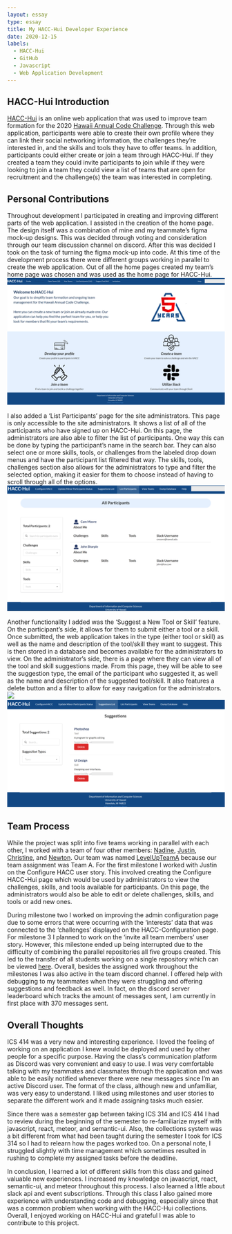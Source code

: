```yaml
---
layout: essay
type: essay
title: My HACC-Hui Developer Experience
date: 2020-12-15
labels:
  - HACC-Hui
  - GitHub
  - Javascript
  - Web Application Development
---
```


## HACC-Hui Introduction

[HACC-Hui](https://hacchui.ics.hawaii.edu/) is an online web application that was used to improve team formation for the 2020 [Hawaii Annual Code Challenge](https://hacc.hawaii.gov/). Through this web application, participants were able to create their own profile where they can link their social networking information, the challenges they’re interested in, and the skills and tools they have to offer teams. In addition, participants could either create or join a team through HACC-Hui. If they created a team they could invite participants to join while if they were looking to join a team they could view a list of teams that are open for recruitment and the challenge(s) the team was interested in completing.

## Personal Contributions

Throughout development I participated in creating and improving different parts of the web application. I assisted in the creation of the home page. The design itself was a combination of mine and my teammate’s figma mock-up designs. This was decided through voting and consideration through our team discussion channel on discord. After this was decided I took on the task of turning the figma mock-up into code. At this time of the development process there were different groups working in parallel to create the web application. Out of all the home pages created my team’s home page was chosen and was used as the home page for HACC-Hui.
<img class="ui medium rounded image" src="../images/homepage.png">

I also added a ‘List Participants’ page for the site administrators. This page is only accessible to the site administrators. It shows a list of all of the participants who have signed up on HACC-Hui. On this page, the administrators are also able to filter the list of participants. One way this can be done by typing the participant’s name in the search bar. They can also select one or more skills, tools, or challenges from the labeled drop down menus and have the participant list filtered that way. The skills, tools, challenges section also allows for the administrators to type and filter the selected option, making it easier for them to choose instead of having to scroll through all of the options.
<img class="ui medium rounded image" src="../images/listparticipantsadmin.png">

Another functionality I added was the ‘Suggest a New Tool or Skill’ feature. On the participant’s side, it allows for them to submit either a tool or a skill. Once submitted, the web application takes in the type (either tool or skill) as well as the name and description of the tool/skill they want to suggest. This is then stored in a database and becomes available for the administrators to view. On the administrator’s side, there is a page where they can view all of the tool and skill suggestions made. From this page, they will be able to see the suggestion type, the email of the participant who suggested it, as well as the name and description of the suggested tool/skill. It also features a delete button and a filter to allow for easy navigation for the administrators.
<img class="ui medium rounded image" src="../images/participantssuggestion.png">
<img class="ui medium rounded image" src="../images/listsuggestionsadmin.png">

## Team Process

While the project was split into five teams working in parallel with each other, I worked with a team of four other members: [Nadine](https://nadine-alcantara.github.io/), [Justin](https://justinhwong.github.io/), [Christine](https://cyuehara.github.io/), and [Newton](https://newtonics.github.io/). Our team was named [LevelUpTeamA](https://github.com/LevelUpTeamA/HACC-Hui1) because our team assignment was Team A. For the first milestone I worked with Justin on the Configure HACC user story. This involved creating the Configure HACC-Hui page which would be used by administrators to view the challenges, skills, and tools available for participants. On this page, the administrators would also be able to edit or delete challenges, skills, and tools or add new ones.

During milestone two I worked on improving the admin configuration page due to some errors that were occurring with the ‘interests’ data that was connected to the ‘challenges’ displayed on the HACC-Configuration page. For milestone 3 I planned to work on the ‘invite all team members’ user story. However, this milestone ended up being interrupted due to the difficulty of combining the parallel repositories all five groups created. This led to the transfer of all students working on a single repository which can be viewed [here](https://github.com/HACC-Hui/HACC-Hui). Overall, besides the assigned work throughout the milestones I was also active in the team discord channel. I offered help with debugging to my teammates when they were struggling and offering suggestions and feedback as well. In fact, on the discord server leaderboard which tracks the amount of messages sent, I am currently in first place with 370 messages sent.

## Overall Thoughts

ICS 414 was a very new and interesting experience. I loved the feeling of working on an application I knew would be deployed and used by other people for a specific purpose. Having the class’s communication platform as Discord was very convenient and easy to use. I was very comfortable talking with my teammates and classmates through the application and was able to be easily notified whenever there were new messages since I’m an active Discord user. The format of the class, although new and unfamiliar, was very easy to understand. I liked using milestones and user stories to separate the different work and it made assigning tasks much easier. 

Since there was a semester gap between taking ICS 314 and ICS 414 I had to review during the beginning of the semester to re-familiarize myself with javascript, react, meteor, and semantic-ui. Also, the collections system was a bit different from what had been taught during the semester I took for ICS 314 so I had to relearn how the pages worked too. On a personal note, I struggled slightly with time management which sometimes resulted in rushing to complete my assigned tasks before the deadline.

In conclusion, I learned a lot of different skills from this class and gained valuable new experiences. I increased my knowledge on javascript, react, semantic-ui, and meteor throughout this process. I also learned a little about slack api and event subscriptions. Through this class I also gained more experience with understanding code and debugging, especially since that was a common problem when working with the HACC-Hui collections. Overall, I enjoyed working on HACC-Hui and grateful I was able to contribute to this project.
